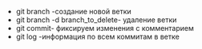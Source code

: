 * git branch -coздание новой ветки
* git branch -d branch_to_delete- удаление ветки 
* git commit- фиксируем изменения с комментарием
* git log -информация по всем коммитам в ветке